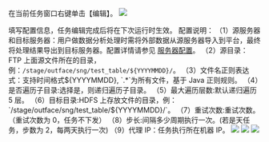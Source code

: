 在当前任务窗口右键单击【编辑】。
![](//mc.qcloudimg.com/static/img/a9aaa54ca2b98d20522b9fce591f9122/image.png)

填写配置信息，任务编辑完成后将在下次运行时生效。
配置说明：
（1）源服务器和目标服务器：用户做数据分析处理时需将外部数据从源服务器导入到平台，最终将处理结果导出到目标服务器。配置详情请参见 [服务器配置](https://cloud.tencent.com/document/product/273/12920)。
（2）源目录：FTP 上面源文件所在的目录，例：`/stage/outface/sng/test_table/${YYYYMMDD}/`。
（3）文件名正则表达式：支持时间格式${YYYYMMDD}, `.*`为所有文件，基于 Java 正则规则。
（4）是否遍历子目录:选择是，则递归遍历子目录。
（5）最大遍历层数:默认递归遍历 5 层。
（6）目标目录:HDFS 上存放文件的目录，例：`/stage/outface/sng/test_table/${YYYYMMDD}/`。
（7）重试次数:重试次数。（重试次数为 0，任务不下发）
（8）步长:间隔多少周期执行一次。(若是天任务，步数为 2，每两天执行一次)
（9）代理 IP：任务执行所在机器 IP。
![](//mc.qcloudimg.com/static/img/1ff702a66585ae7bdc3ea767b935aaea/image.png)
![](//mc.qcloudimg.com/static/img/4bba2828554e3d62f29a03ed364cdf2b/image.png)
![](//mc.qcloudimg.com/static/img/de5e5ab149732e8d9d2f5e150f045f0f/image.png)
